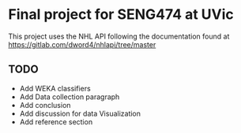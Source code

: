# Final project for SENG474 at UVic
This project uses the NHL API following the documentation found at https://gitlab.com/dword4/nhlapi/tree/master

## TODO
- Add WEKA classifiers
- Add Data collection paragraph 
- Add conclusion
- Add discussion for data Visualization
- Add reference section
 
